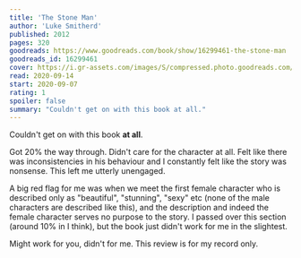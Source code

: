 ```yaml
---
title: 'The Stone Man'
author: 'Luke Smitherd'
published: 2012
pages: 320
goodreads: https://www.goodreads.com/book/show/16299461-the-stone-man
goodreads_id: 16299461
cover: https://i.gr-assets.com/images/S/compressed.photo.goodreads.com/books/1355061975l/16299461._SX98_.jpg
read: 2020-09-14
start: 2020-09-07
rating: 1
spoiler: false
summary: "Couldn't get on with this book at all."
---
```


Couldn't get on with this book **at all**.

Got 20% the way through. Didn't care for the character at all. Felt like there was inconsistencies in his behaviour and I constantly felt like the story was nonsense. This left me utterly unengaged.

A big red flag for me was when we meet the first female character who is described only as "beautiful", "stunning", "sexy" etc (none of the male characters are described like this), and the description and indeed the female character serves no purpose to the story. I passed over this section (around 10% in I think), but the book just didn't work for me in the slightest.

Might work for you, didn't for me. This review is for my record only.
